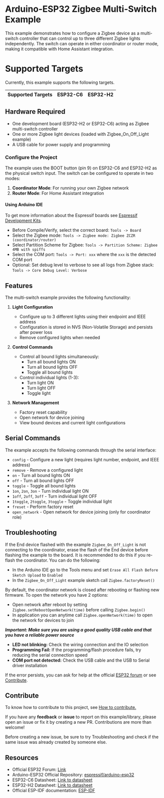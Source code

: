 # Arduino-ESP32 Zigbee Multi-Switch Example

This example demonstrates how to configure a Zigbee device as a multi-switch controller that can control up to three different Zigbee lights independently. The switch can operate in either coordinator or router mode, making it compatible with Home Assistant integration.

# Supported Targets

Currently, this example supports the following targets.

| Supported Targets | ESP32-C6 | ESP32-H2 |
| ----------------- | -------- | -------- |

## Hardware Required

* One development board (ESP32-H2 or ESP32-C6) acting as Zigbee multi-switch controller
* One or more Zigbee light devices (loaded with Zigbee_On_Off_Light example)
* A USB cable for power supply and programming

### Configure the Project

The example uses the BOOT button (pin 9) on ESP32-C6 and ESP32-H2 as the physical switch input. The switch can be configured to operate in two modes:

1. **Coordinator Mode**: For running your own Zigbee network
2. **Router Mode**: For Home Assistant integration

#### Using Arduino IDE

To get more information about the Espressif boards see [Espressif Development Kits](https://www.espressif.com/en/products/devkits).

* Before Compile/Verify, select the correct board: `Tools -> Board`
* Select the Zigbee mode: `Tools -> Zigbee mode: Zigbee ZCZR (coordinator/router)`
* Select Partition Scheme for Zigbee: `Tools -> Partition Scheme: Zigbee 4MB with spiffs`
* Select the COM port: `Tools -> Port: xxx` where the `xxx` is the detected COM port
* Optional: Set debug level to verbose to see all logs from Zigbee stack: `Tools -> Core Debug Level: Verbose`

## Features

The multi-switch example provides the following functionality:

1. **Light Configuration**
   - Configure up to 3 different lights using their endpoint and IEEE address
   - Configuration is stored in NVS (Non-Volatile Storage) and persists after power loss
   - Remove configured lights when needed

2. **Control Commands**
   - Control all bound lights simultaneously:
     - Turn all bound lights ON
     - Turn all bound lights OFF
     - Toggle all bound lights
   - Control individual lights (1-3):
     - Turn light ON
     - Turn light OFF
     - Toggle light

3. **Network Management**
   - Factory reset capability
   - Open network for device joining
   - View bound devices and current light configurations

## Serial Commands

The example accepts the following commands through the serial interface:

* `config` - Configure a new light (requires light number, endpoint, and IEEE address)
* `remove` - Remove a configured light
* `on` - Turn all bound lights ON
* `off` - Turn all bound lights OFF
* `toggle` - Toggle all bound lights
* `1on`, `2on`, `3on` - Turn individual light ON
* `1off`, `2off`, `3off` - Turn individual light OFF
* `1toggle`, `2toggle`, `3toggle` - Toggle individual light
* `freset` - Perform factory reset
* `open_network` - Open network for device joining (only for coordinator role)

## Troubleshooting

If the End device flashed with the example `Zigbee_On_Off_Light` is not connecting to the coordinator, erase the flash of the End device before flashing the example to the board. It is recommended to do this if you re-flash the coordinator.
You can do the following:

* In the Arduino IDE go to the Tools menu and set `Erase All Flash Before Sketch Upload` to `Enabled`
* In the `Zigbee_On_Off_Light` example sketch call `Zigbee.factoryReset()`

By default, the coordinator network is closed after rebooting or flashing new firmware.
To open the network you have 2 options:

* Open network after reboot by setting `Zigbee.setRebootOpenNetwork(time)` before calling `Zigbee.begin()`
* In application you can anytime call `Zigbee.openNetwork(time)` to open the network for devices to join

***Important: Make sure you are using a good quality USB cable and that you have a reliable power source***

* **LED not blinking:** Check the wiring connection and the IO selection
* **Programming Fail:** If the programming/flash procedure fails, try reducing the serial connection speed
* **COM port not detected:** Check the USB cable and the USB to Serial driver installation

If the error persists, you can ask for help at the official [ESP32 forum](https://esp32.com) or see [Contribute](#contribute).

## Contribute

To know how to contribute to this project, see [How to contribute.](https://github.com/espressif/arduino-esp32/blob/master/CONTRIBUTING.rst)

If you have any **feedback** or **issue** to report on this example/library, please open an issue or fix it by creating a new PR. Contributions are more than welcome!

Before creating a new issue, be sure to try Troubleshooting and check if the same issue was already created by someone else.

## Resources

* Official ESP32 Forum: [Link](https://esp32.com)
* Arduino-ESP32 Official Repository: [espressif/arduino-esp32](https://github.com/espressif/arduino-esp32)
* ESP32-C6 Datasheet: [Link to datasheet](https://www.espressif.com/sites/default/files/documentation/esp32-c6_datasheet_en.pdf)
* ESP32-H2 Datasheet: [Link to datasheet](https://www.espressif.com/sites/default/files/documentation/esp32-h2_datasheet_en.pdf)
* Official ESP-IDF documentation: [ESP-IDF](https://idf.espressif.com)
